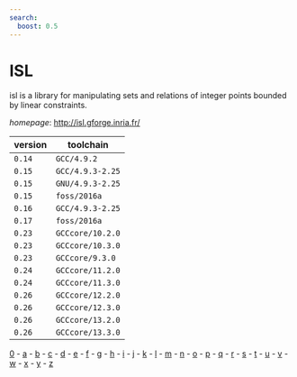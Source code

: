 ```yaml
---
search:
  boost: 0.5
---
```

# ISL

isl is a library for manipulating sets and relations of integer points bounded by linear constraints.

*homepage*: <http://isl.gforge.inria.fr/>

version | toolchain
--------|----------
``0.14`` | ``GCC/4.9.2``
``0.15`` | ``GCC/4.9.3-2.25``
``0.15`` | ``GNU/4.9.3-2.25``
``0.15`` | ``foss/2016a``
``0.16`` | ``GCC/4.9.3-2.25``
``0.17`` | ``foss/2016a``
``0.23`` | ``GCCcore/10.2.0``
``0.23`` | ``GCCcore/10.3.0``
``0.23`` | ``GCCcore/9.3.0``
``0.24`` | ``GCCcore/11.2.0``
``0.24`` | ``GCCcore/11.3.0``
``0.26`` | ``GCCcore/12.2.0``
``0.26`` | ``GCCcore/12.3.0``
``0.26`` | ``GCCcore/13.2.0``
``0.26`` | ``GCCcore/13.3.0``

[0](../0/index.md) - [a](../a/index.md) - [b](../b/index.md) - [c](../c/index.md) - [d](../d/index.md) - [e](../e/index.md) - [f](../f/index.md) - [g](../g/index.md) - [h](../h/index.md) - [i](../i/index.md) - [j](../j/index.md) - [k](../k/index.md) - [l](../l/index.md) - [m](../m/index.md) - [n](../n/index.md) - [o](../o/index.md) - [p](../p/index.md) - [q](../q/index.md) - [r](../r/index.md) - [s](../s/index.md) - [t](../t/index.md) - [u](../u/index.md) - [v](../v/index.md) - [w](../w/index.md) - [x](../x/index.md) - [y](../y/index.md) - [z](../z/index.md)

